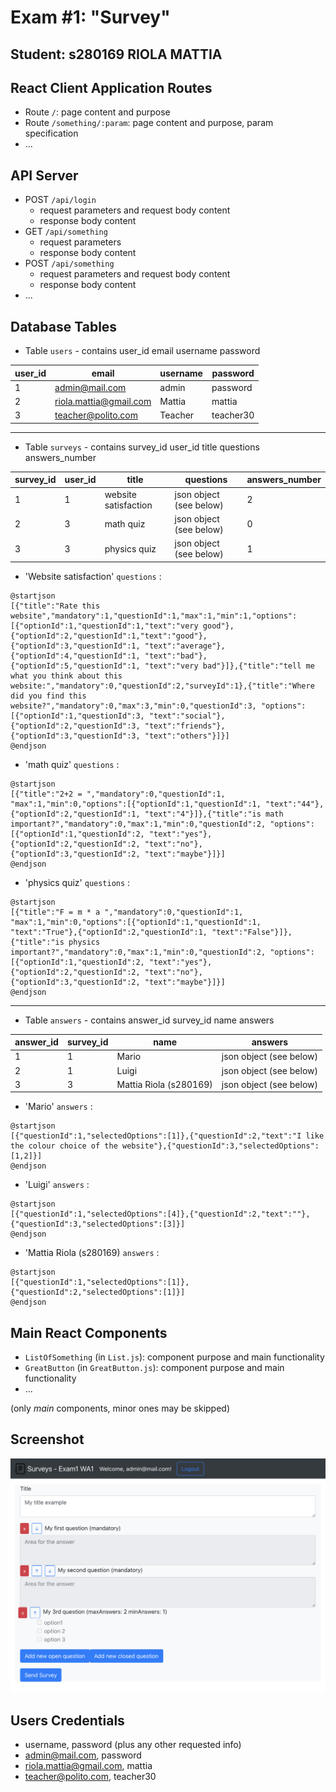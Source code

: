# Exam #1: "Survey"
## Student: s280169 RIOLA MATTIA 

## React Client Application Routes

- Route `/`: page content and purpose
- Route `/something/:param`: page content and purpose, param specification
- ...

## API Server

- POST `/api/login`
  - request parameters and request body content
  - response body content
- GET `/api/something`
  - request parameters
  - response body content
- POST `/api/something`
  - request parameters and request body content
  - response body content
- ...

## Database Tables

- Table `users` - contains user_id email username password

| user_id | email                  | username  | password      |
| ------- | ---------------------- | --------- | ------------- |
| 1       | admin@mail.com         | admin     | password      |
| 2       | riola.mattia@gmail.com | Mattia    | mattia        |
| 3       | teacher@polito.com     | Teacher   | teacher30     |

-----

- Table `surveys` - contains survey_id user_id title questions answers_number

| survey_id | user_id | title                | questions               | answers_number |
| --------- | ------- | -------------------- | ----------------------- | -------------- |
| 1         | 1       | website satisfaction | json object (see below) | 2              |
| 2         | 3       | math quiz            | json object (see below) | 0              |
| 3         | 3       | physics quiz         | json object (see below) | 1              |



  - 'Website satisfaction' `questions` :  
```plantuml
@startjson
[{"title":"Rate this website","mandatory":1,"questionId":1,"max":1,"min":1,"options":[{"optionId":1,"questionId":1,"text":"very good"},{"optionId":2,"questionId":1,"text":"good"},{"optionId":3,"questionId":1, "text":"average"},{"optionId":4,"questionId":1, "text":"bad"},{"optionId":5,"questionId":1, "text":"very bad"}]},{"title":"tell me what you think about this website:","mandatory":0,"questionId":2,"surveyId":1},{"title":"Where did you find this website?","mandatory":0,"max":3,"min":0,"questionId":3, "options":[{"optionId":1,"questionId":3, "text":"social"},{"optionId":2,"questionId":3, "text":"friends"},{"optionId":3,"questionId":3, "text":"others"}]}]
@endjson
```
 - 'math quiz' `questions` :
```plantuml
@startjson
[{"title":"2+2 = ","mandatory":0,"questionId":1, "max":1,"min":0,"options":[{"optionId":1,"questionId":1, "text":"44"},{"optionId":2,"questionId":1, "text":"4"}]},{"title":"is math important?","mandatory":0,"max":1,"min":0,"questionId":2, "options":[{"optionId":1,"questionId":2, "text":"yes"},{"optionId":2,"questionId":2, "text":"no"},{"optionId":3,"questionId":2, "text":"maybe"}]}]
@endjson
```
 - 'physics quiz' `questions` :
```plantuml
@startjson
[{"title":"F = m * a ","mandatory":0,"questionId":1, "max":1,"min":0,"options":[{"optionId":1,"questionId":1, "text":"True"},{"optionId":2,"questionId":1, "text":"False"}]},{"title":"is physics important?","mandatory":0,"max":1,"min":0,"questionId":2, "options":[{"optionId":1,"questionId":2, "text":"yes"},{"optionId":2,"questionId":2, "text":"no"},{"optionId":3,"questionId":2, "text":"maybe"}]}]
@endjson
```

----

- Table `answers` - contains answer_id survey_id name answers

| answer_id | survey_id | name                   | answers                 |
| --------- | --------- | ---------------------- | ----------------------- |
| 1         | 1         | Mario                  | json object (see below) |
| 2         | 1         | Luigi                  | json object (see below) |
| 3         | 3         | Mattia Riola (s280169) | json object (see below) |

  - 'Mario' `answers` :
```plantuml
@startjson
[{"questionId":1,"selectedOptions":[1]},{"questionId":2,"text":"I like the colour choice of the website"},{"questionId":3,"selectedOptions":[1,2]}]
@endjson
```
 - 'Luigi' `answers` :
```plantuml
@startjson
[{"questionId":1,"selectedOptions":[4]},{"questionId":2,"text":""},{"questionId":3,"selectedOptions":[3]}]
@endjson
```
 - 'Mattia Riola (s280169) `answers` :
```plantuml
@startjson
[{"questionId":1,"selectedOptions":[1]},{"questionId":2,"selectedOptions":[1]}]
@endjson
```


## Main React Components

- `ListOfSomething` (in `List.js`): component purpose and main functionality
- `GreatButton` (in `GreatButton.js`): component purpose and main functionality
- ...

(only _main_ components, minor ones may be skipped)

## Screenshot

![Screenshot](./img/screenshot.jpg)

## Users Credentials
- username, password (plus any other requested info)
- admin@mail.com, password
- riola.mattia@gmail.com, mattia
- teacher@polito.com, teacher30
